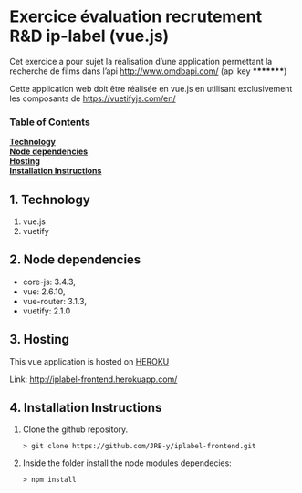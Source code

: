 # Exercice évaluation recrutement **R&D ip-label** (vue.js)

Cet exercice a pour sujet la réalisation d’une application permettant la
recherche de films dans l’api http://www.omdbapi.com/ (api key **\*\*\*\*\*\*\***)

Cette application web doit être réalisée en vue.js en utilisant
exclusivement les composants de https://vuetifyjs.com/en/

### Table of Contents

**[Technology](#1-technology)**<br>
**[Node dependencies](#2-node-dependencies)**<br>
**[Hosting](#3-hosting)**<br>
**[Installation Instructions](#4-installation-Instructions)**<br>

## 1. Technology

1. vue.js
2. vuetify

## 2. Node dependencies

- core-js: 3.4.3,
- vue: 2.6.10,
- vue-router: 3.1.3,
- vuetify: 2.1.0

## 3. Hosting

This vue application is hosted on [HEROKU](https://www.heroku.com)

Link: http://iplabel-frontend.herokuapp.com/

## 4. Installation Instructions

1. Clone the github repository.

   `> git clone https://github.com/JRB-y/iplabel-frontend.git`

2. Inside the folder install the node modules dependecies:

   `> npm install`
